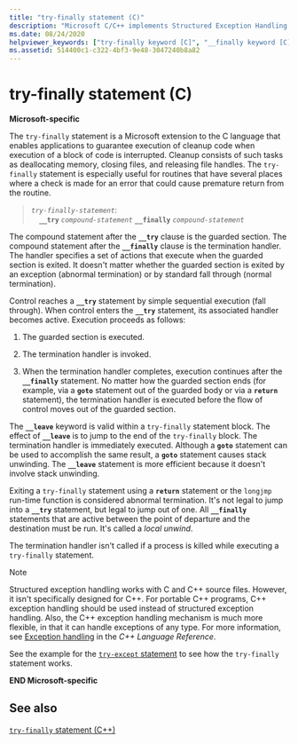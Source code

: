 ```yaml
---
title: "try-finally statement (C)"
description: "Microsoft C/C++ implements Structured Exception Handling (SEH) using a try-finally statement language extension."
ms.date: 08/24/2020
helpviewer_keywords: ["try-finally keyword [C]", "__finally keyword [C], try-finally statement syntax", "__finally keyword [C]", "structured exception handling, try-finally"]
ms.assetid: 514400c1-c322-4bf3-9e48-3047240b8a82
---
```

# try-finally statement (C)

**Microsoft-specific**

The `try-finally` statement is a Microsoft extension to the C language that enables applications to guarantee execution of cleanup code when execution of a block of code is interrupted. Cleanup consists of such tasks as deallocating memory, closing files, and releasing file handles. The `try-finally` statement is especially useful for routines that have several places where a check is made for an error that could cause premature return from the routine.

> *`try-finally-statement`*:\
> &emsp;**`__try`** *`compound-statement`* **`__finally`** *`compound-statement`*

The compound statement after the **`__try`** clause is the guarded section. The compound statement after the **`__finally`** clause is the termination handler. The handler specifies a set of actions that execute when the guarded section is exited. It doesn't matter whether the guarded section is exited by an exception (abnormal termination) or by standard fall through (normal termination).

Control reaches a **`__try`** statement by simple sequential execution (fall through). When control enters the **`__try`** statement, its associated handler becomes active. Execution proceeds as follows:

1. The guarded section is executed.

1. The termination handler is invoked.

1. When the termination handler completes, execution continues after the **`__finally`** statement. No matter how the guarded section ends (for example, via a **`goto`** statement out of the guarded body or via a **`return`** statement), the termination handler is executed before the flow of control moves out of the guarded section.

The **`__leave`** keyword is valid within a `try-finally` statement block. The effect of **`__leave`** is to jump to the end of the `try-finally` block. The termination handler is immediately executed. Although a **`goto`** statement can be used to accomplish the same result, a **`goto`** statement causes stack unwinding. The **`__leave`** statement is more efficient because it doesn't involve stack unwinding.

Exiting a `try-finally` statement using a **`return`** statement or the `longjmp` run-time function is considered abnormal termination. It's not legal to jump into a **`__try`** statement, but legal to jump out of one. All **`__finally`** statements that are active between the point of departure and the destination must be run. It's called a *local unwind*.

The termination handler isn't called if a process is killed while executing a `try-finally` statement.

> [!NOTE]
> Structured exception handling works with C and C++ source files. However, it isn't specifically designed for C++. For portable C++ programs, C++ exception handling should be used instead of structured exception handling. Also, the C++ exception handling mechanism is much more flexible, in that it can handle exceptions of any type. For more information, see [Exception handling](../cpp/exception-handling-in-visual-cpp.md) in the *C++ Language Reference*.

See the example for the [`try-except` statement](../c-language/try-except-statement-c.md) to see how the `try-finally` statement works.

**END Microsoft-specific**

## See also

[`try-finally` statement (C++)](../cpp/try-finally-statement.md)
